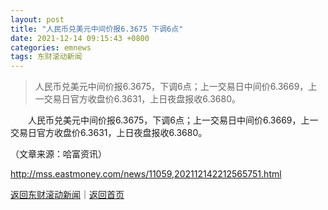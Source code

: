 ```yaml
---
layout: post
title: "人民币兑美元中间价报6.3675 下调6点"
date: 2021-12-14 09:15:43 +0800
categories: emnews
tags: 东财滚动新闻
---
```

> 人民币兑美元中间价报6.3675，下调6点；上一交易日中间价6.3669，上一交易日官方收盘价6.3631，上日夜盘报收6.3680。

<p>　　人民币兑美元中间价报6.3675，下调6点；上一交易日中间价6.3669，上一交易日官方收盘价6.3631，上日夜盘报收6.3680。</p><p class="em_media">（文章来源：哈富资讯）</p>

<http://mss.eastmoney.com/news/11059,202112142212565751.html>

[返回东财滚动新闻](//finews.withounder.com/emnews/)｜[返回首页](//finews.withounder.com/)